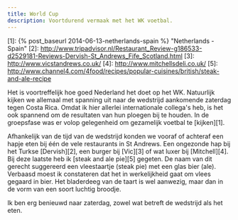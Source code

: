 ```yaml
---
title: World Cup
description: Voortdurend vermaak met het WK voetbal.
---
```

[1]: {% post_baseurl 2014-06-13-netherlands-spain %} "Netherlands - Spain"
[2]: http://www.tripadvisor.nl/Restaurant_Review-g186533-d2529181-Reviews-Dervish-St_Andrews_Fife_Scotland.html
[3]: http://www.vicstandrews.co.uk/
[4]: http://www.mitchellsdeli.co.uk/
[5]: http://www.channel4.com/4food/recipes/popular-cuisines/british/steak-and-ale-recipe

Het is voortreffelijk hoe goed Nederland het doet op het WK. Natuurlijk kijken we allemaal met spanning uit naar de wedstrijd aankomende zaterdag tegen Costa Rica. Omdat ik hier allerlei internationale collega's heb, is het ook spannend om de resultaten van hun ploegen bij te houden. In de groepsfase was er volop gelegenheid om gezamelijk voetbal te [kijken][1].

Afhankelijk van de tijd van de wedstrijd konden we vooraf of achteraf een hapje eten bij één de vele restaurants in St Andrews. Een ongezonde hap bij het Turkse [Dervish][2], een burger bij [Vic][3] of wat luxer bij [Mitchell][4]. Bij deze laatste heb ik [steak and ale pie][5] gegeten. De naam van dit gerecht suggereerd een vleestaartje (steak pie) met een glas bier (ale). Verbaasd moest ik constateren dat het in werkelijkheid gaat om vlees gegaard in bier. Het bladerdeeg van de taart is wel aanwezig, maar dan in de vorm van een soort luchtig broodje.

Ik ben erg benieuwd naar zaterdag, zowel wat betreft de wedstrijd als het eten.